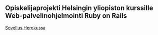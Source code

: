 ## Opiskelijaprojekti Helsingin yliopiston kurssille Web-palvelinohjelmointi Ruby on Rails

[Sovellus Herokussa](https://ror-course-student-project.herokuapp.com/)

